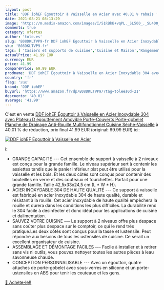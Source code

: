 ```yaml
---
layout: post
title: 'DDF iohEF Égouttoir à Vaisselle en Acier avec 40.01 % rabais '
date: 2021-08-21 08:13:29
image: 'https://m.media-amazon.com/images/I/51RBkB+vqPL._SL500_._SL400_.jpg'
comments: true
category: ofertas
author: 'tole.es'
slug: 'B08DKLTVP9-fr DDF iohEF Égouttoir à Vaisselle en Acier Inoxydable 304...'
sku: 'B08DKLTVP9-fr'
tags: [ 'Casiers et supports de cuisine','Cuisine et Maison','Rangement et organisation','Rangement et organisation de cuisine','ddf iohef','Égouttoirs', ]
actualPrice: 41.99 EUR
currency: EUR
price: 41.99
comparePrice: 69.99 EUR
prodname: 'DDF iohEF Égouttoir à Vaisselle en Acier Inoxydable 304 avec Plateau D égouttement Amovible Porte-Couverts Porte-gobelet Planche de Drainage Anti-Rouille Multifonctionnel Cuisine Sèche-Vaisselle'
country: 'fr'
flag: '🇫🇷'
brand: 'DDF iohEF'
buyurl: 'https://www.amazon.fr/dp/B08DKLTVP9/?tag=tolees0d-21'
descuento: '40.01'
average: '41.99'
---
```


C'est en vente [DDF iohEF Égouttoir à Vaisselle en Acier Inoxydable 304 avec Plateau D égouttement Amovible Porte-Couverts Porte-gobelet Planche de Drainage Anti-Rouille Multifonctionnel Cuisine Sèche-Vaisselle](https://www.amazon.fr/dp/B08DKLTVP9/?tag=tolees0d-21)  à  40.01 % de réduction, prix final  41.99 EUR (original: 69.99 EUR) ici:

[![DDF iohEF Égouttoir à Vaisselle en Acier](https://m.media-amazon.com/images/I/51RBkB+vqPL._SL500_._SL400_.jpg)](https://www.amazon.fr/dp/B08DKLTVP9/?tag=tolees0d-21)

ℹ️:

- GRANDE CAPACITÉ --- Cet ensemble de support à vaisselle à 2 niveaux est conçu pour la grande famille. Le niveau supérieur sert à contenir les assiettes tandis que le panier inférieur plat peut être utilisé pour la vaisselle et les bols. Et les deux côtés sont conçus pour contenir des bouteilles en verre et des couteaux et fourchettes. Parfait pour une grande famille. Taille 42,5x33x24,5 cm (L * W * H).
- ACIER INOXYDABLE 304 DE HAUTE QUALITÉ --- Ce support à vaisselle est fabriqué en acier inoxydable 304 de haute qualité, durable et résistant à la rouille. Cet acier inoxydable de haute qualité empêchera la rouille et durera dans les conditions les plus difficiles. La durabilité rend le 304 facile à désinfecter et donc idéal pour les applications de cuisine et dalimentation.
- SAUVEZ VOTRE CUISINE --- Le support à 2 niveaux offre plus despace sans coûter plus despace sur le comptoir, ce qui le rend très pratique.Les deux côtés sont conçus pour la tasse et lustensile. Peut répondre aux besoins de tous les ustensiles de cuisine. Ce serait un excellent organisateur de cuisine.
- ASSEMBLAGE ET DÉMONTAGE FACILES --- Facile à installer et à retirer sans vis ni outils, vous pouvez nettoyer toutes les autres pièces à leau savonneuse chaude.
- CONCEPTION PERSONNALISABLE --- Avec un égouttoir, quatre attaches de porte-gobelet avec sous-verres en silicone et un porte-ustensiles en ABS pour tenir les couteaux et les gens.

[🛒 Achète-le!!](https://www.amazon.fr/dp/B08DKLTVP9/?tag=tolees0d-21)
